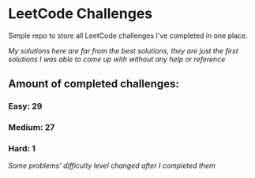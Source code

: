 
# LeetCode Challenges

Simple repo to store all LeetCode challenges I've completed in one place.

<i>My solutions here are far from the best solutions, they are just the first solutions I was able to come up with without any help or reference</i>

## Amount of completed challenges:

### Easy: 29

### Medium: 27

### Hard: 1

<i>Some problems' difficulty level changed after I completed them</i>
